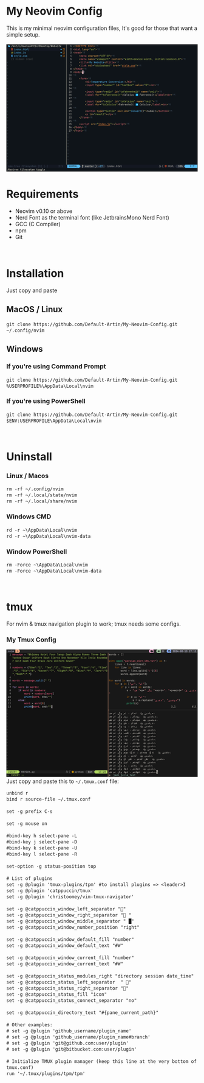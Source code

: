 # My Neovim Config
This is my minimal neovim configuration files, It's good for those that want a simple setup.
<br />
<br />
![nvim](https://raw.githubusercontent.com/Default-Artin/My-Neovim-Config/main/nvim.png)
<br />
# Requirements
- Neovim v0.10 or above
- Nerd Font as the terminal font (like JetbrainsMono Nerd Font)
- GCC (C Compiler)
- npm
- Git
<br />

# Installation
Just copy and paste
## MacOS / Linux
    git clone https://github.com/Default-Artin/My-Neovim-Config.git ~/.config/nvim
## Windows
### If you're using Command Prompt
    git clone https://github.com/Default-Artin/My-Neovim-Config.git %USERPROFILE%\AppData\Local\nvim
### If you're using PowerShell
    git clone https://github.com/Default-Artin/My-Neovim-Config.git $ENV:USERPROFILE\AppData\Local\nvim
<br />

# Uninstall
### Linux / Macos
    rm -rf ~/.config/nvim
    rm -rf ~/.local/state/nvim
    rm -rf ~/.local/share/nvim

### Windows CMD
    rd -r ~\AppData\Local\nvim
    rd -r ~\AppData\Local\nvim-data

### Window PowerShell
    rm -Force ~\AppData\Local\nvim
    rm -Force ~\AppData\Local\nvim-data
<br />

# tmux
For nvim & tmux navigation plugin to work; tmux needs some configs.
### My Tmux Config
![tmux](https://raw.githubusercontent.com/Default-Artin/My-Neovim-Config/main/tmux.png)
Just copy and paste this to `~/.tmux.conf` file:

    unbind r
    bind r source-file ~/.tmux.conf
    
    set -g prefix C-s

    set -g mouse on
    
    #bind-key h select-pane -L
    #bind-key j select-pane -D
    #bind-key k select-pane -U
    #bind-key l select-pane -R
    
    set-option -g status-position top
    
    # List of plugins
    set -g @plugin 'tmux-plugins/tpm' #to install plugins => <leader>I
    set -g @plugin 'catppuccin/tmux'
    set -g @plugin 'christoomey/vim-tmux-navigator'
    
    set -g @catppuccin_window_left_separator ""
    set -g @catppuccin_window_right_separator " "
    set -g @catppuccin_window_middle_separator " █"
    set -g @catppuccin_window_number_position "right"
    
    set -g @catppuccin_window_default_fill "number"
    set -g @catppuccin_window_default_text "#W"
    
    set -g @catppuccin_window_current_fill "number"
    set -g @catppuccin_window_current_text "#W"
    
    set -g @catppuccin_status_modules_right "directory session date_time"
    set -g @catppuccin_status_left_separator  " "
    set -g @catppuccin_status_right_separator ""
    set -g @catppuccin_status_fill "icon"
    set -g @catppuccin_status_connect_separator "no"
    
    set -g @catppuccin_directory_text "#{pane_current_path}"
    
    # Other examples:
    # set -g @plugin 'github_username/plugin_name'
    # set -g @plugin 'github_username/plugin_name#branch'
    # set -g @plugin 'git@github.com:user/plugin'
    # set -g @plugin 'git@bitbucket.com:user/plugin'
    
    # Initialize TMUX plugin manager (keep this line at the very bottom of tmux.conf)
    run '~/.tmux/plugins/tpm/tpm'

